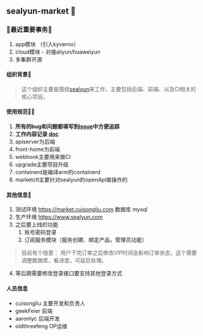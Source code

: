 ## sealyun-market 👋

<!--

**Here are some ideas to get you started:**

🙋‍♀️ A short introduction - what is your organization all about?
🌈 Contribution guidelines - how can the community get involved?
👩‍💻 Useful resources - where can the community find your docs? Is there anything else the community should know?
🍿 Fun facts - what does your team eat for breakfast?
🧙 Remember, you can do mighty things with the power of [Markdown](https://guides.github.com/features/mastering-markdown/)
-->
### 🧙最近重要事务🧙

1. app模块 （引入kyverno）
2. cloud模块 - 对接aliyun/huaweiyun
3. 多集群开源

#### 组织背景🌈

> 这个组织主要是围绕[sealyun](https://www.sealyun.com)来工作，主要包括后端、前端、以及CI相关的核心项目。

#### 使用规范👩‍💻

1. **所有的bug和问题都填写到[issue](https://github.com/sealyun-market/issues/issues)中方便追踪**
2. **工作内容记录 [doc](https://github.com/sealyun-market/sealyun-market/issues)**
3. apiserver为后端
4. front-home为前端
5. webhook主要用来做CI
6. upgrade主要项目升级
7. containerd是编译arm的containerd
8. marketctl主要针对sealyun的openApi做操作的

#### 其他信息🍿


1. 测试环境 https://market.cuisongliu.com  数据库 mysql 
2. 生产环境 https://www.sealyun.com
3. 之后要上线的功能
	1. 账号密码登录
	2. 订阅服务模块（服务创建、绑定产品，管理员功能）
  > 目前有个隐患： 用户下完订单之后修改VIP时间会影响订单状态，这个需要调整数据库，看进度，可延后处理。
4. 等后期需要修改登录接口要支持其他登录方式  

#### 人员信息

- cuisongliu 主要开发和负责人
- geekFeier 前端
- aaronlyc 后端开发
- oldthreefeng OP运维
